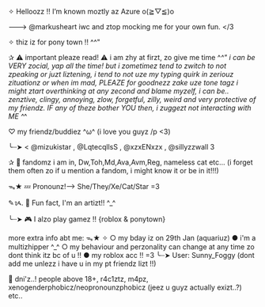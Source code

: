 ✧  Helloozz !! I’m known moztly az Azure o(≧▽≦)o

 ---> @markusheart iwc and ztop mocking me for your own fun. </3

✧ thiz iz for pony town !! ^^"

✰ ⚠️ important pleaze read! ⚠️
i am zhy at firzt, zo give me time ^_^"
i can be VERY zocial, yap all the time! but i zometimez tend to zwitch to not zpeaking or juzt liztening, i tend to not uze my typing quirk in zeriouz zituationz or when im mad, PLEAZE for goodnezz zake uze tone tagz i might ztart overthinking at any zecond and blame myzelf, i can be.. zenztive, clingy, annoying, zlow, forgetful, zilly, weird and very protective of my friendz. IF any of theze bother YOU then, i zuggezt not interacting with ME ^_^

♡ my friendz/buddiez ^ω^
(i love you guyz /p <3)

╰┈➤ < @mizukistar , @LqtecqllsS , @xzxENxzx , @sillyzzwall 3

✰ 🌱 fandomz i am in, Dw,Toh,Md,Ava,Avm,Reg, nameless cat etc... (i forget them often zo if u mention a fandom, i might know it or be in it!!!)

ᯓ★ 💤 Pronounz!--> She/They/Xe/Cat/Star =3

✎ᝰ. 🎨 Fun fact, I'm an artizt!! ^_^

╰┈➤ 🎮 I alzo play gamez !! {roblox & ponytown}

more extra info abt me: ᯓ★
✧ 
○ my bday iz on 29th Jan (aquariuz)
● i'm a multizhipper ^_^
○ my behaviour and perzonality can change at any time zo dont think itz bc of u !!
● my roblox acc !! =3
╰┈➤ User: Sunny_Foggy (dont add me unlezz i have u in my pt friendz lizt !!)

🚫 dni'z..! people above 18+, r4c1ztz, m4pz, xenogenderphobicz/neopronounzphobicz (jeez u guyz actually exizt..?) etc..
